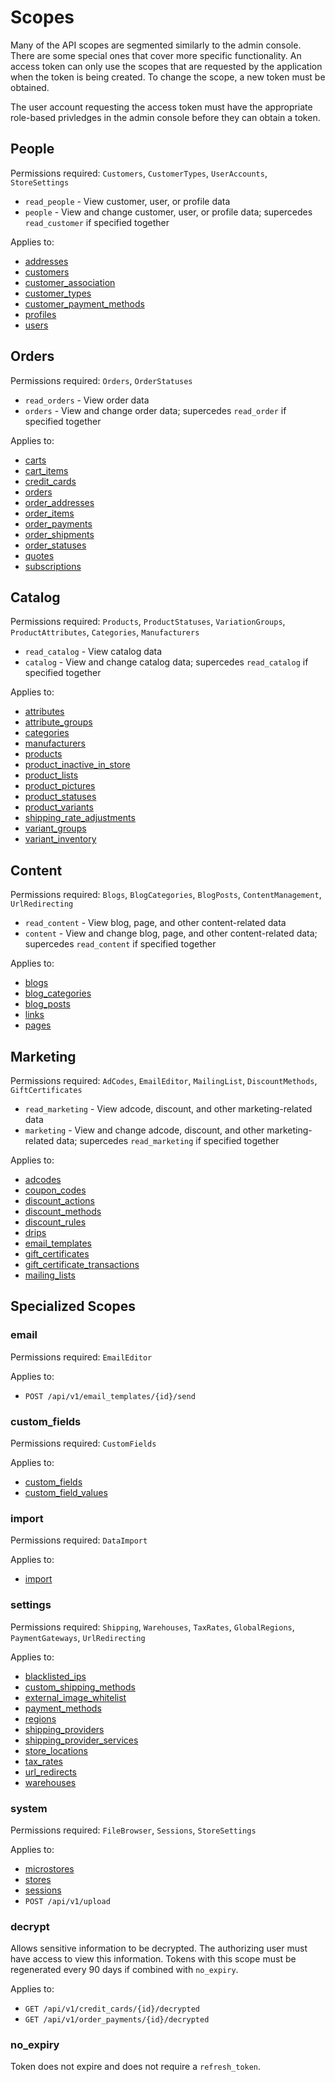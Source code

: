 Scopes
======

Many of the API scopes are segmented similarly to the admin console. There are some special ones that cover more specific functionality. An access token can only use the scopes that are requested by the application when the token is being created. To change the scope, a new token must be obtained.

The user account requesting the access token must have the appropriate role-based privledges in the admin console before they can obtain a token.

People
------

Permissions required: `Customers`, `CustomerTypes`, `UserAccounts`, `StoreSettings`

* `read_people` - View customer, user, or profile data
* `people` - View and change customer, user, or profile data; supercedes `read_customer` if specified together

Applies to:

* [addresses](docs/resources/addresses.md)
* [customers](docs/resources/customers.md)
* [customer_association](docs/resources/customer_association.md)
* [customer_types](docs/resources/customer_types.md)
* [customer_payment_methods](docs/resources/customer_payment_methods.md)
* [profiles](docs/resources/profiles.md)
* [users](docs/resources/users.md)

Orders
------

Permissions required: `Orders`, `OrderStatuses`

* `read_orders` - View order data
* `orders` - View and change order data; supercedes `read_order` if specified together

Applies to:

* [carts](docs/resources/carts.md)
* [cart_items](docs/resources/cart_items.md)
* [credit_cards](docs/resources/credit_cards.md)
* [orders](docs/resources/orders.md)
* [order_addresses](docs/resources/order_addresses.md)
* [order_items](docs/resources/order_items.md)
* [order_payments](docs/resources/order_payments.md)
* [order_shipments](docs/resources/order_shipments.md)
* [order_statuses](docs/resources/order_statuses.md)
* [quotes](docs/resources/quotes.md)
* [subscriptions](docs/resources/subscriptions.md)

Catalog
-------

Permissions required: `Products`, `ProductStatuses`, `VariationGroups`, `ProductAttributes`, `Categories`, `Manufacturers`

* `read_catalog` - View catalog data
* `catalog` - View and change catalog data; supercedes `read_catalog` if specified together

Applies to:

* [attributes](docs/resources/attributes.md)
* [attribute_groups](docs/resources/attribute_groups.md)
* [categories](docs/resources/categories.md)
* [manufacturers](docs/resources/manufacturers.md)
* [products](docs/resources/products.md)
* [product_inactive_in_store](docs/resources/product_inactive_in_store.md)
* [product_lists](docs/resources/product_lists.md)
* [product_pictures](docs/resources/product_pictures.md)
* [product_statuses](docs/resources/product_statuses.md)
* [product_variants](docs/resources/product_variants.md)
* [shipping_rate_adjustments](resource/shipping_rate_adjustments.md)
* [variant_groups](docs/resources/variant_groups.md)
* [variant_inventory](docs/resources/variant_inventory.md)

Content
-------

Permissions required: `Blogs`, `BlogCategories`, `BlogPosts`, `ContentManagement`, `UrlRedirecting`

* `read_content` - View blog, page, and other content-related data
* `content` - View and change blog, page, and other content-related data; supercedes `read_content` if specified together

Applies to:

* [blogs](docs/resources/blogs.md)
* [blog_categories](docs/resources/blog_categories.md)
* [blog_posts](docs/resources/blog_posts.md)
* [links](docs/resources/links.md)
* [pages](docs/resources/pages.md)

Marketing
---------

Permissions required: `AdCodes`, `EmailEditor`, `MailingList`, `DiscountMethods`, `GiftCertificates`

* `read_marketing` - View adcode, discount, and other marketing-related data
* `marketing` - View and change adcode, discount, and other marketing-related data; supercedes `read_marketing` if specified together

Applies to:

* [adcodes](docs/resources/adcodes.md)
* [coupon_codes](docs/resources/coupon_codes.md)
* [discount_actions](docs/resources/discount_actions.md)
* [discount_methods](docs/resources/discount_methods.md)
* [discount_rules](docs/resources/discount_rules.md)
* [drips](docs/resources/drips.md)
* [email_templates](docs/resources/email_templates.md)
* [gift_certificates](docs/resources/gift_certificates.md)
* [gift_certificate_transactions](docs/resources/gift_certificate_transactions.md)
* [mailing_lists](docs/resources/mailing_lists.md)

Specialized Scopes
------------------

### email

Permissions required: `EmailEditor`

Applies to:

* `POST /api/v1/email_templates/{id}/send`

### custom_fields

Permissions required: `CustomFields`

Applies to:

* [custom_fields](docs/resources/custom_fields.md)
* [custom_field_values](docs/resources/custom_field_values.md)

### import

Permissions required: `DataImport`

Applies to:

* [import](docs/resources/import.md)

### settings

Permissions required: `Shipping`, `Warehouses`, `TaxRates`, `GlobalRegions`, `PaymentGateways`, `UrlRedirecting`

Applies to:

* [blacklisted_ips](docs/resources/blacklisted_ips.md)
* [custom_shipping_methods](docs/resources/custom_shipping_methods.md)
* [external_image_whitelist](docs/resources/external_image_whitelist.md)
* [payment_methods](docs/resources/payment_methods.md)
* [regions](docs/resources/regions.md)
* [shipping_providers](docs/resources/shipping_providers.md)
* [shipping_provider_services](docs/resources/shipping_provider_services.md)
* [store_locations](docs/resources/store_locations.md)
* [tax_rates](docs/resources/tax_rates.md)
* [url_redirects](docs/resources/url_redirects.md)
* [warehouses](docs/resources/warehouses.md)

### system

Permissions required: `FileBrowser`, `Sessions`, `StoreSettings`

Applies to:

* [microstores](docs/resources/microstores.md)
* [stores](docs/resources/stores.md)
* [sessions](docs/resources/sessions.md)
* `POST /api/v1/upload`

### decrypt

Allows sensitive information to be decrypted. The authorizing user must have access to view this information. Tokens with this scope must be regenerated every 90 days if combined with `no_expiry`.

Applies to:

* `GET /api/v1/credit_cards/{id}/decrypted`
* `GET /api/v1/order_payments/{id}/decrypted`

### no_expiry

Token does not expire and does not require a `refresh_token`.
